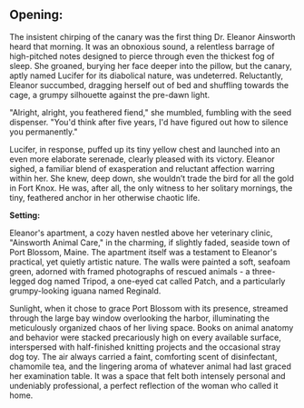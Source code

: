 ## Opening:

The insistent chirping of the canary was the first thing Dr. Eleanor Ainsworth heard that morning. It was an obnoxious sound, a relentless barrage of high-pitched notes designed to pierce through even the thickest fog of sleep. She groaned, burying her face deeper into the pillow, but the canary, aptly named Lucifer for its diabolical nature, was undeterred. Reluctantly, Eleanor succumbed, dragging herself out of bed and shuffling towards the cage, a grumpy silhouette against the pre-dawn light.

"Alright, alright, you feathered fiend," she mumbled, fumbling with the seed dispenser. "You'd think after five years, I'd have figured out how to silence you permanently."

Lucifer, in response, puffed up its tiny yellow chest and launched into an even more elaborate serenade, clearly pleased with its victory. Eleanor sighed, a familiar blend of exasperation and reluctant affection warring within her. She knew, deep down, she wouldn’t trade the bird for all the gold in Fort Knox. He was, after all, the only witness to her solitary mornings, the tiny, feathered anchor in her otherwise chaotic life.

**Setting:**

Eleanor's apartment, a cozy haven nestled above her veterinary clinic, "Ainsworth Animal Care," in the charming, if slightly faded, seaside town of Port Blossom, Maine. The apartment itself was a testament to Eleanor's practical, yet quietly artistic nature. The walls were painted a soft, seafoam green, adorned with framed photographs of rescued animals - a three-legged dog named Tripod, a one-eyed cat called Patch, and a particularly grumpy-looking iguana named Reginald.

Sunlight, when it chose to grace Port Blossom with its presence, streamed through the large bay window overlooking the harbor, illuminating the meticulously organized chaos of her living space. Books on animal anatomy and behavior were stacked precariously high on every available surface, interspersed with half-finished knitting projects and the occasional stray dog toy. The air always carried a faint, comforting scent of disinfectant, chamomile tea, and the lingering aroma of whatever animal had last graced her examination table. It was a space that felt both intensely personal and undeniably professional, a perfect reflection of the woman who called it home.

